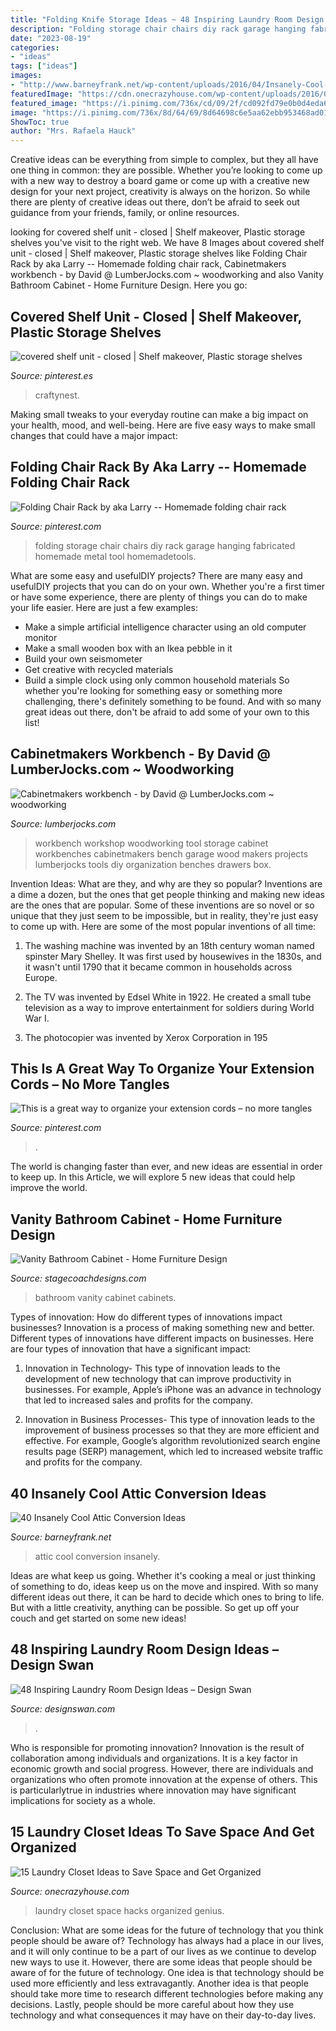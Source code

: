```yaml
---
title: "Folding Knife Storage Ideas ~ 48 Inspiring Laundry Room Design Ideas – Design Swan"
description: "Folding storage chair chairs diy rack garage hanging fabricated homemade metal tool homemadetools"
date: "2023-08-19"
categories:
- "ideas"
tags: ["ideas"]
images:
- "http://www.barneyfrank.net/wp-content/uploads/2016/04/Insanely-Cool-attic-conversion-ideas-51.jpg"
featuredImage: "https://cdn.onecrazyhouse.com/wp-content/uploads/2016/06/17-laundry-room-hacks.jpg"
featured_image: "https://i.pinimg.com/736x/cd/09/2f/cd092fd79e0b0d4eda6416500ad736fb.jpg"
image: "https://i.pinimg.com/736x/8d/64/69/8d64698c6e5aa62ebb953468ad018b6f--metal-shelves-storage-room.jpg"
ShowToc: true
author: "Mrs. Rafaela Hauck"
---
```



Creative ideas can be everything from simple to complex, but they all have one thing in common: they are possible. Whether you’re looking to come up with a new way to destroy a board game or come up with a creative new design for your next project, creativity is always on the horizon. So while there are plenty of creative ideas out there, don’t be afraid to seek out guidance from your friends, family, or online resources.

	

		
looking for covered shelf unit - closed | Shelf makeover, Plastic storage shelves you've visit to the right web. We have 8 Images about covered shelf unit - closed | Shelf makeover, Plastic storage shelves like Folding Chair Rack by aka Larry -- Homemade folding chair rack, Cabinetmakers workbench - by David @ LumberJocks.com ~ woodworking and also Vanity Bathroom Cabinet - Home Furniture Design. Here you go:
		
    
## Covered Shelf Unit - Closed | Shelf Makeover, Plastic Storage Shelves

<img loading=lazy src="https://i.pinimg.com/736x/8d/64/69/8d64698c6e5aa62ebb953468ad018b6f--metal-shelves-storage-room.jpg" onerror="this.onerror=null;this.src='https://tse1.mm.bing.net/th?id=OIP.8EBps2Mbz9Th-uZvpZhI2AAAAA&amp;pid=15.1';" alt="covered shelf unit - closed | Shelf makeover, Plastic storage shelves">

_Source: pinterest.es_

>craftynest. 

	

Making small tweaks to your everyday routine can make a big impact on your health, mood, and well-being. Here are five easy ways to make small changes that could have a major impact: 

    
## Folding Chair Rack By Aka Larry -- Homemade Folding Chair Rack

<img loading=lazy src="https://i.pinimg.com/736x/cd/09/2f/cd092fd79e0b0d4eda6416500ad736fb.jpg" onerror="this.onerror=null;this.src='https://tse3.mm.bing.net/th?id=OIP.n-VY0cE8juQq2OCSoXbV6AAAAA&amp;pid=15.1';" alt="Folding Chair Rack by aka Larry -- Homemade folding chair rack">

_Source: pinterest.com_

>folding storage chair chairs diy rack garage hanging fabricated homemade metal tool homemadetools. 

	

What are some easy and usefulDIY projects?
There are many easy and usefulDIY projects that you can do on your own. Whether you're a first timer or have some experience, there are plenty of things you can do to make your life easier. Here are just a few examples: 
- Make a simple artificial intelligence character using an old computer monitor 
- Make a small wooden box with an Ikea pebble in it 
- Build your own seismometer 
- Get creative with recycled materials 
- Build a simple clock using only common household materials 
So whether you're looking for something easy or something more challenging, there's definitely something to be found. And with so many great ideas out there, don't be afraid to add some of your own to this list!

    
## Cabinetmakers Workbench - By David @ LumberJocks.com ~ Woodworking

<img loading=lazy src="http://lumberjocks.com/assets/pictures/projects/388360.jpg" onerror="this.onerror=null;this.src='https://tse1.mm.bing.net/th?id=OIP.kPciXBgeyLCjBuOad6b0PQHaJ5&amp;pid=15.1';" alt="Cabinetmakers workbench - by David @ LumberJocks.com ~ woodworking">

_Source: lumberjocks.com_

>workbench workshop woodworking tool storage cabinet workbenches cabinetmakers bench garage wood makers projects lumberjocks tools diy organization benches drawers box. 

	

Invention Ideas: What are they, and why are they so popular?
Inventions are a dime a dozen, but the ones that get people thinking and making new ideas are the ones that are popular. Some of these inventions are so novel or so unique that they just seem to be impossible, but in reality, they're just easy to come up with. Here are some of the most popular inventions of all time: 
1. The washing machine was invented by an 18th century woman named spinster Mary Shelley. It was first used by housewives in the 1830s, and it wasn't until 1790 that it became common in households across Europe.

2. The TV was invented by Edsel White in 1922. He created a small tube television as a way to improve entertainment for soldiers during World War I.

3. The photocopier was invented by Xerox Corporation in 195
    
## This Is A Great Way To Organize Your Extension Cords – No More Tangles

<img loading=lazy src="https://i.pinimg.com/736x/21/de/42/21de42c8ab05144b1422ca8865eaffae.jpg" onerror="this.onerror=null;this.src='https://tse4.mm.bing.net/th?id=OIP.3jvd96PgP4Y9P0FvC7G_mwHaLH&amp;pid=15.1';" alt="This is a great way to organize your extension cords – no more tangles">

_Source: pinterest.com_

>. 

	

The world is changing faster than ever, and new ideas are essential in order to keep up. In this Article, we will explore 5 new ideas that could help improve the world.

    
## Vanity Bathroom Cabinet - Home Furniture Design

<img loading=lazy src="http://www.stagecoachdesigns.com/wp-content/uploads/2016/01/Vanity-Bathroom-Cabinet.jpg" onerror="this.onerror=null;this.src='https://tse4.mm.bing.net/th?id=OIP.3z96wb6eR11RVy7ovLSjVwHaLH&amp;pid=15.1';" alt="Vanity Bathroom Cabinet - Home Furniture Design">

_Source: stagecoachdesigns.com_

>bathroom vanity cabinet cabinets. 

	

Types of innovation: How do different types of innovations impact businesses?
Innovation is a process of making something new and better. Different types of innovations have different impacts on businesses. Here are four types of innovation that have a significant impact:
1. Innovation in Technology- This type of innovation leads to the development of new technology that can improve productivity in businesses. For example, Apple’s iPhone was an advance in technology that led to increased sales and profits for the company.

2. Innovation in Business Processes- This type of innovation leads to the improvement of business processes so that they are more efficient and effective. For example, Google’s algorithm revolutionized search engine results page (SERP) management, which led to increased website traffic and profits for the company.


    
## 40 Insanely Cool Attic Conversion Ideas

<img loading=lazy src="http://www.barneyfrank.net/wp-content/uploads/2016/04/Insanely-Cool-attic-conversion-ideas-51.jpg" onerror="this.onerror=null;this.src='https://tse4.mm.bing.net/th?id=OIP.pLmjXAmIGfpQuLljc9CTXwHaJ5&amp;pid=15.1';" alt="40 Insanely Cool Attic Conversion Ideas">

_Source: barneyfrank.net_

>attic cool conversion insanely. 

	

Ideas are what keep us going. Whether it's cooking a meal or just thinking of something to do, ideas keep us on the move and inspired. With so many different ideas out there, it can be hard to decide which ones to bring to life. But with a little creativity, anything can be possible. So get up off your couch and get started on some new ideas!

    
## 48 Inspiring Laundry Room Design Ideas – Design Swan

<img loading=lazy src="https://img.designswan.com/2015/08/laundryRoom/31.jpg" onerror="this.onerror=null;this.src='https://tse3.mm.bing.net/th?id=OIP.8cIdTT8MV-eZqQtTrT2VjQHaLH&amp;pid=15.1';" alt="48 Inspiring Laundry Room Design Ideas – Design Swan">

_Source: designswan.com_

>. 

	

Who is responsible for promoting innovation?
Innovation is the result of collaboration among individuals and organizations. It is a key factor in economic growth and social progress. However, there are individuals and organizations who often promote innovation at the expense of others. This is particularlytrue in industries where innovation may have significant implications for society as a whole.

    
## 15 Laundry Closet Ideas To Save Space And Get Organized

<img loading=lazy src="https://cdn.onecrazyhouse.com/wp-content/uploads/2016/06/17-laundry-room-hacks.jpg" onerror="this.onerror=null;this.src='https://tse4.mm.bing.net/th?id=OIP.LTLz69d04sYbSUohDH2F0QHaO0&amp;pid=15.1';" alt="15 Laundry Closet Ideas to Save Space and Get Organized">

_Source: onecrazyhouse.com_

>laundry closet space hacks organized genius. 

	

Conclusion: What are some ideas for the future of technology that you think people should be aware of?
Technology has always had a place in our lives, and it will only continue to be a part of our lives as we continue to develop new ways to use it. However, there are some ideas that people should be aware of for the future of technology. One idea is that technology should be used more efficiently and less extravagantly. Another idea is that people should take more time to research different technologies before making any decisions. Lastly, people should be more careful about how they use technology and what consequences it may have on their day-to-day lives.

